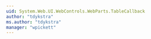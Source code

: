 ```yaml
---
uid: System.Web.UI.WebControls.WebParts.TableCallback
author: "tdykstra"
ms.author: "tdykstra"
manager: "wpickett"
---
```

